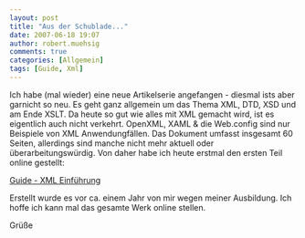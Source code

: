 ```yaml
---
layout: post
title: "Aus der Schublade..."
date: 2007-06-18 19:07
author: robert.muehsig
comments: true
categories: [Allgemein]
tags: [Guide, Xml]
---
```

Ich habe (mal wieder) eine neue Artikelserie angefangen - diesmal ists aber garnicht so neu. Es geht ganz allgemein um das Thema XML, DTD, XSD und am Ende XSLT. Da heute so gut wie alles mit XML gemacht wird, ist es eigentlich auch nicht verkehrt. OpenXML, XAML &amp; die Web.config sind nur Beispiele von XML Anwendungfällen.
Das Dokument umfasst insgesamt 60 Seiten, allerdings sind manche nicht mehr aktuell oder überarbeitungswürdig. Von daher habe ich heute erstmal den ersten Teil online gestellt:

<a href="http://code-inside.de/blog/artikel/guide-xml-einfuehrung/" title="Guide XML Einführung">Guide - XML Einführung</a>

Erstellt wurde es vor ca. einem Jahr von mir wegen meiner Ausbildung. Ich hoffe ich kann mal das gesamte Werk online stellen.

Grüße

